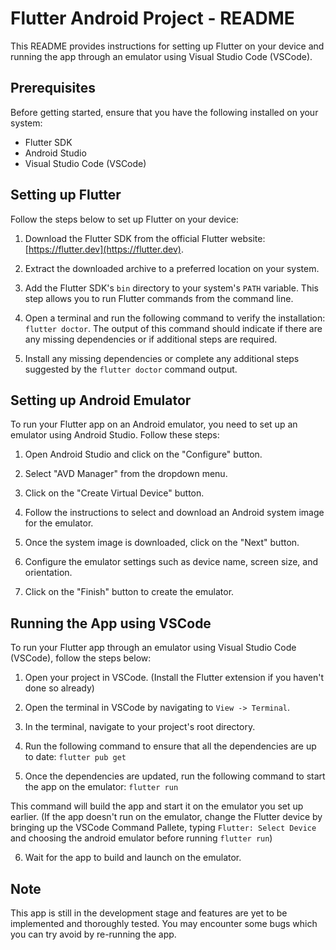 # Flutter Android Project - README

This README provides instructions for setting up Flutter on your device and running the app through an emulator using Visual Studio Code (VSCode).

## Prerequisites

Before getting started, ensure that you have the following installed on your system:

- Flutter SDK
- Android Studio
- Visual Studio Code (VSCode)

## Setting up Flutter

Follow the steps below to set up Flutter on your device:

1. Download the Flutter SDK from the official Flutter website: [https://flutter.dev](https://flutter.dev).

2. Extract the downloaded archive to a preferred location on your system.

3. Add the Flutter SDK's `bin` directory to your system's `PATH` variable. This step allows you to run Flutter commands from the command line. 

4. Open a terminal and run the following command to verify the installation:
`flutter doctor`. The output of this command should indicate if there are any missing dependencies or if additional steps are required.

5. Install any missing dependencies or complete any additional steps suggested by the `flutter doctor` command output.

## Setting up Android Emulator

To run your Flutter app on an Android emulator, you need to set up an emulator using Android Studio. Follow these steps:

1. Open Android Studio and click on the "Configure" button.

2. Select "AVD Manager" from the dropdown menu.

3. Click on the "Create Virtual Device" button.

4. Follow the instructions to select and download an Android system image for the emulator.

5. Once the system image is downloaded, click on the "Next" button.

6. Configure the emulator settings such as device name, screen size, and orientation.

7. Click on the "Finish" button to create the emulator.

## Running the App using VSCode

To run your Flutter app through an emulator using Visual Studio Code (VSCode), follow the steps below:

1. Open your project in VSCode. (Install the Flutter extension if you haven't done so already)

2. Open the terminal in VSCode by navigating to `View -> Terminal`.

3. In the terminal, navigate to your project's root directory.

4. Run the following command to ensure that all the dependencies are up to date: `flutter pub get`

5. Once the dependencies are updated, run the following command to start the app on the emulator: `flutter run` 

This command will build the app and start it on the emulator you set up earlier. (If the app doesn't run on the emulator, change the Flutter device by bringing up the VSCode Command Pallete, typing `Flutter: Select Device` and choosing the android emulator before running `flutter run`)


6. Wait for the app to build and launch on the emulator.

## Note
This app is still in the development stage and features are yet to be implemented and thoroughly tested. You may encounter some bugs which you can try avoid by re-running  the app. 

